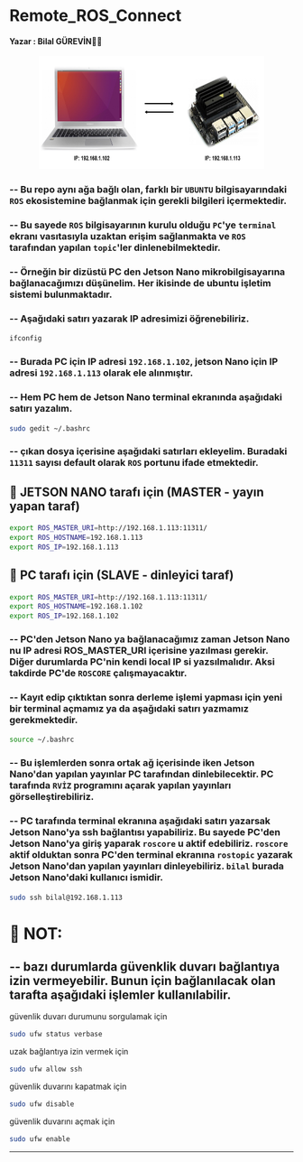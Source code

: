 # Remote_ROS_Connect

<h4 align="left">
Yazar : Bilal GÜREVİN👋👋
</h4>

<p align="center">
  <img width="400" height="200" src="img/pc-jetson.png?raw=true">
</p>

### -- Bu repo aynı ağa bağlı olan, farklı bir `UBUNTU` bilgisayarındaki `ROS` ekosistemine bağlanmak için gerekli bilgileri içermektedir.

### -- Bu sayede `ROS` bilgisayarının kurulu olduğu `PC`'ye `terminal` ekranı vasıtasıyla uzaktan erişim sağlanmakta ve `ROS` tarafından yapılan `topic`'ler dinlenebilmektedir.

### -- Örneğin bir dizüstü PC den Jetson Nano mikrobilgisayarına bağlanacağımızı düşünelim. Her ikisinde de ubuntu işletim sistemi bulunmaktadır.

### -- Aşağıdaki satırı yazarak IP adresimizi öğrenebiliriz.

```sh
ifconfig
```
### -- Burada PC için IP adresi `192.168.1.102`, jetson Nano için IP adresi `192.168.1.113` olarak ele alınmıştır.

### -- Hem PC hem de Jetson Nano terminal ekranında aşağıdaki satırı yazalım.
```sh
sudo gedit ~/.bashrc
```
### -- çıkan dosya içerisine aşağıdaki satırları ekleyelim. Buradaki `11311` sayısı default olarak `ROS` portunu ifade etmektedir.

## 🚀 JETSON NANO tarafı için (MASTER - yayın yapan taraf)
```sh
export ROS_MASTER_URI=http://192.168.1.113:11311/
export ROS_HOSTNAME=192.168.1.113
export ROS_IP=192.168.1.113
```

## 🚀 PC tarafı için (SLAVE - dinleyici taraf)
```sh
export ROS_MASTER_URI=http://192.168.1.113:11311/
export ROS_HOSTNAME=192.168.1.102
export ROS_IP=192.168.1.102
```
### -- PC'den Jetson Nano ya bağlanacağımız zaman Jetson Nano nu IP adresi ROS_MASTER_URI içerisine yazılması gerekir. Diğer durumlarda PC'nin kendi local IP si yazsılmalıdır. Aksi takdirde PC'de `ROSCORE` çalışmayacaktır.
### -- Kayıt edip çıktıktan sonra derleme işlemi yapması için yeni bir terminal açmamız ya da aşağıdaki satırı yazmamız gerekmektedir.

```sh
source ~/.bashrc
```
### -- Bu işlemlerden sonra ortak ağ içerisinde iken Jetson Nano'dan yapılan yayınlar PC tarafından dinlebilecektir. PC tarafında `RVİZ` programını açarak yapılan yayınları görselleştirebiliriz.

### -- PC tarafında terminal ekranına aşağıdaki satırı yazarsak Jetson Nano'ya ssh bağlantısı yapabiliriz. Bu sayede PC'den Jetson Nano'ya giriş yaparak `roscore` u aktif edebiliriz. `roscore` aktif olduktan sonra PC'den terminal ekranına `rostopic` yazarak Jetson Nano'dan yapılan yayınları dinleyebiliriz. `bilal` burada Jetson Nano'daki kullanıcı ismidir.

```sh
sudo ssh bilal@192.168.1.113
```

# 🚀 NOT:
## -- bazı durumlarda güvenklik duvarı bağlantıya izin vermeyebilir. Bunun için bağlanılacak olan tarafta aşağıdaki işlemler kullanılabilir.

güvenlik duvarı durumunu sorgulamak için
```sh
sudo ufw status verbase
```

uzak bağlantıya izin vermek için
```sh
sudo ufw allow ssh
``` 

güvenlik duvarını kapatmak için
```sh
sudo ufw disable
```

güvenlik duvarını açmak için
```sh
sudo ufw enable
```

***************************************************************